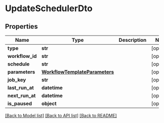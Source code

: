 # UpdateSchedulerDto

## Properties
Name | Type | Description | Notes
------------ | ------------- | ------------- | -------------
**type** | **str** |  | [optional] 
**workflow_id** | **str** |  | [optional] 
**schedule** | **str** |  | [optional] 
**parameters** | [**WorkflowTemplateParameters**](WorkflowTemplateParameters.md) |  | [optional] 
**job_key** | **str** |  | [optional] 
**last_run_at** | **datetime** |  | [optional] 
**next_run_at** | **datetime** |  | [optional] 
**is_paused** | **object** |  | [optional] 

[[Back to Model list]](../README.md#documentation-for-models) [[Back to API list]](../README.md#documentation-for-api-endpoints) [[Back to README]](../README.md)

